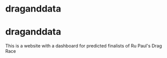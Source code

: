 # draganddata
# draganddata
This is a website with a dashboard for predicted finalists of Ru Paul's Drag Race